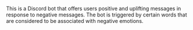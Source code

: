 This is a Discord bot that offers users positive and uplifting messages in response to negative messages. The bot is triggered by certain words that are considered to be associated with negative emotions.

